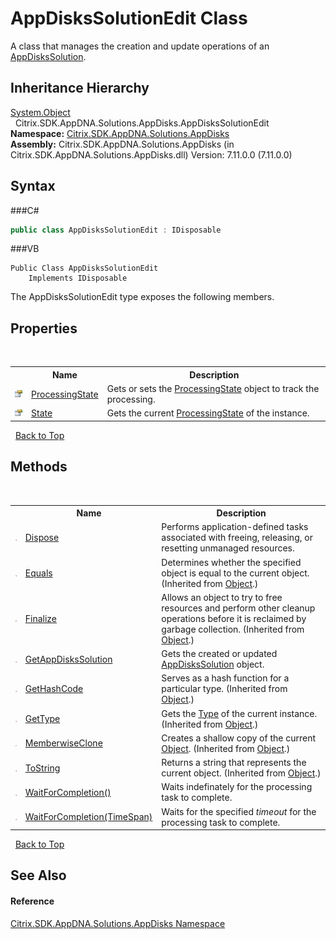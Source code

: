 # AppDisksSolutionEdit Class
 

A class that manages the creation and update operations of an <a href="T_Citrix_SDK_AppDNA_Solutions_AppDisks_AppDisksSolution">AppDisksSolution</a>.


## Inheritance Hierarchy
<a href="http://msdn2.microsoft.com/en-us/library/e5kfa45b" target="_blank">System.Object</a><br />&nbsp;&nbsp;Citrix.SDK.AppDNA.Solutions.AppDisks.AppDisksSolutionEdit<br />
**Namespace:**&nbsp;<a href="N_Citrix_SDK_AppDNA_Solutions_AppDisks">Citrix.SDK.AppDNA.Solutions.AppDisks</a><br />**Assembly:**&nbsp;Citrix.SDK.AppDNA.Solutions.AppDisks (in Citrix.SDK.AppDNA.Solutions.AppDisks.dll) Version: 7.11.0.0 (7.11.0.0)

## Syntax

###C#
```csharp
public class AppDisksSolutionEdit : IDisposable
```

###VB
```vbnet
Public Class AppDisksSolutionEdit
	Implements IDisposable
```

The AppDisksSolutionEdit type exposes the following members.


## Properties
&nbsp;<table><tr><th></th><th>Name</th><th>Description</th></tr><tr><td>![Public property](media/pubproperty.gif "Public property")</td><td><a href="P_Citrix_SDK_AppDNA_Solutions_AppDisks_AppDisksSolutionEdit_ProcessingState">ProcessingState</a></td><td>
Gets or sets the <a href="P_Citrix_SDK_AppDNA_Solutions_AppDisks_AppDisksSolutionEdit_ProcessingState">ProcessingState</a> object to track the processing.</td></tr><tr><td>![Public property](media/pubproperty.gif "Public property")</td><td><a href="P_Citrix_SDK_AppDNA_Solutions_AppDisks_AppDisksSolutionEdit_State">State</a></td><td>
Gets the current <a href="P_Citrix_SDK_AppDNA_Solutions_AppDisks_AppDisksSolutionEdit_ProcessingState">ProcessingState</a> of the instance.</td></tr></table>&nbsp;
<a href="#appdiskssolutionedit-class">Back to Top</a>

## Methods
&nbsp;<table><tr><th></th><th>Name</th><th>Description</th></tr><tr><td>![Public method](media/pubmethod.gif "Public method")</td><td><a href="M_Citrix_SDK_AppDNA_Solutions_AppDisks_AppDisksSolutionEdit_Dispose">Dispose</a></td><td>
Performs application-defined tasks associated with freeing, releasing, or resetting unmanaged resources.</td></tr><tr><td>![Public method](media/pubmethod.gif "Public method")</td><td><a href="http://msdn2.microsoft.com/en-us/library/bsc2ak47" target="_blank">Equals</a></td><td>
Determines whether the specified object is equal to the current object.
 (Inherited from <a href="http://msdn2.microsoft.com/en-us/library/e5kfa45b" target="_blank">Object</a>.)</td></tr><tr><td>![Protected method](media/protmethod.gif "Protected method")</td><td><a href="http://msdn2.microsoft.com/en-us/library/4k87zsw7" target="_blank">Finalize</a></td><td>
Allows an object to try to free resources and perform other cleanup operations before it is reclaimed by garbage collection.
 (Inherited from <a href="http://msdn2.microsoft.com/en-us/library/e5kfa45b" target="_blank">Object</a>.)</td></tr><tr><td>![Public method](media/pubmethod.gif "Public method")</td><td><a href="M_Citrix_SDK_AppDNA_Solutions_AppDisks_AppDisksSolutionEdit_GetAppDisksSolution">GetAppDisksSolution</a></td><td>
Gets the created or updated <a href="T_Citrix_SDK_AppDNA_Solutions_AppDisks_AppDisksSolution">AppDisksSolution</a> object.</td></tr><tr><td>![Public method](media/pubmethod.gif "Public method")</td><td><a href="http://msdn2.microsoft.com/en-us/library/zdee4b3y" target="_blank">GetHashCode</a></td><td>
Serves as a hash function for a particular type.
 (Inherited from <a href="http://msdn2.microsoft.com/en-us/library/e5kfa45b" target="_blank">Object</a>.)</td></tr><tr><td>![Public method](media/pubmethod.gif "Public method")</td><td><a href="http://msdn2.microsoft.com/en-us/library/dfwy45w9" target="_blank">GetType</a></td><td>
Gets the <a href="http://msdn2.microsoft.com/en-us/library/42892f65" target="_blank">Type</a> of the current instance.
 (Inherited from <a href="http://msdn2.microsoft.com/en-us/library/e5kfa45b" target="_blank">Object</a>.)</td></tr><tr><td>![Protected method](media/protmethod.gif "Protected method")</td><td><a href="http://msdn2.microsoft.com/en-us/library/57ctke0a" target="_blank">MemberwiseClone</a></td><td>
Creates a shallow copy of the current <a href="http://msdn2.microsoft.com/en-us/library/e5kfa45b" target="_blank">Object</a>.
 (Inherited from <a href="http://msdn2.microsoft.com/en-us/library/e5kfa45b" target="_blank">Object</a>.)</td></tr><tr><td>![Public method](media/pubmethod.gif "Public method")</td><td><a href="http://msdn2.microsoft.com/en-us/library/7bxwbwt2" target="_blank">ToString</a></td><td>
Returns a string that represents the current object.
 (Inherited from <a href="http://msdn2.microsoft.com/en-us/library/e5kfa45b" target="_blank">Object</a>.)</td></tr><tr><td>![Public method](media/pubmethod.gif "Public method")</td><td><a href="M_Citrix_SDK_AppDNA_Solutions_AppDisks_AppDisksSolutionEdit_WaitForCompletion">WaitForCompletion()</a></td><td>
Waits indefinately for the processing task to complete.</td></tr><tr><td>![Public method](media/pubmethod.gif "Public method")</td><td><a href="M_Citrix_SDK_AppDNA_Solutions_AppDisks_AppDisksSolutionEdit_WaitForCompletion_1">WaitForCompletion(TimeSpan)</a></td><td>
Waits for the specified *timeout* for the processing task to complete.</td></tr></table>&nbsp;
<a href="#appdiskssolutionedit-class">Back to Top</a>

## See Also


#### Reference
<a href="N_Citrix_SDK_AppDNA_Solutions_AppDisks">Citrix.SDK.AppDNA.Solutions.AppDisks Namespace</a><br />